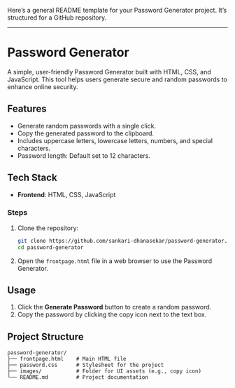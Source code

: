 Here’s a general README template for your Password Generator project. It’s structured for a GitHub repository.

---

# Password Generator

A simple, user-friendly Password Generator built with HTML, CSS, and JavaScript. This tool helps users generate secure and random passwords to enhance online security.

## Features

- Generate random passwords with a single click.
- Copy the generated password to the clipboard.
- Includes uppercase letters, lowercase letters, numbers, and special characters.
- Password length: Default set to 12 characters.

## Tech Stack

- **Frontend**: HTML, CSS, JavaScript



### Steps

1. Clone the repository:
   ```bash
   git clone https://github.com/sankari-dhanasekar/password-generator.git
   cd password-generator
   ```

2. Open the `frontpage.html` file in a web browser to use the Password Generator.

## Usage

1. Click the **Generate Password** button to create a random password.
2. Copy the password by clicking the copy icon next to the text box.

## Project Structure

```
password-generator/
├── frontpage.html    # Main HTML file
├── password.css      # Stylesheet for the project
├── images/           # Folder for UI assets (e.g., copy icon)
└── README.md         # Project documentation
```
